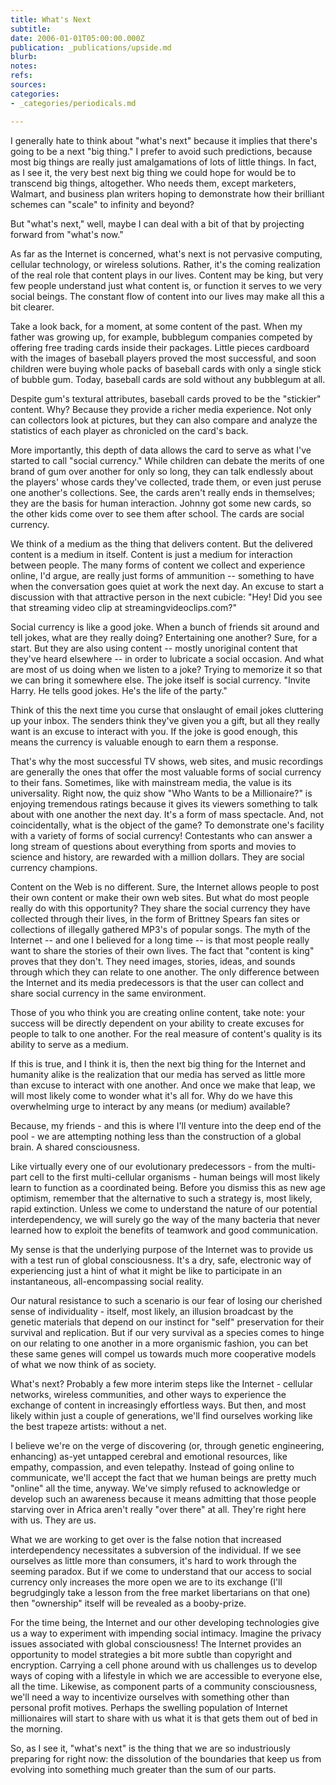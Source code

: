 ```yaml
---
title: What's Next
subtitle: 
date: 2006-01-01T05:00:00.000Z
publication: _publications/upside.md
blurb: 
notes: 
refs: 
sources: 
categories:
- _categories/periodicals.md

---
```

I generally hate to think about "what's next" because it implies that there's going to be a next "big thing." I prefer to avoid such predictions, because most big things are really just amalgamations of lots of little things. In fact, as I see it, the very best next big thing we could hope for would be to transcend big things, altogether. Who needs them, except marketers, Walmart, and business plan writers hoping to demonstrate how their brilliant schemes can "scale" to infinity and beyond?

But "what's next," well, maybe I can deal with a bit of that by projecting forward from "what's now."

As far as the Internet is concerned, what's next is not pervasive computing, cellular technology, or wireless solutions. Rather, it's the coming realization of the real role that content plays in our lives. Content may be king, but very few people understand just what content is, or function it serves to we very social beings. The constant flow of content into our lives may make all this a bit clearer.

Take a look back, for a moment, at some content of the past. When my father was growing up, for example, bubblegum companies competed by offering free trading cards inside their packages. Little pieces cardboard with the images of baseball players proved the most successful, and soon children were buying whole packs of baseball cards with only a single stick of bubble gum. Today, baseball cards are sold without any bubblegum at all.

Despite gum's textural attributes, baseball cards proved to be the "stickier" content. Why? Because they provide a richer media experience. Not only can collectors look at pictures, but they can also compare and analyze the statistics of each player as chronicled on the card's back.

More importantly, this depth of data allows the card to serve as what I've started to call "social currency." While children can debate the merits of one brand of gum over another for only so long, they can talk endlessly about the players' whose cards they've collected, trade them, or even just peruse one another's collections. See, the cards aren't really ends in themselves; they are the basis for human interaction. Johnny got some new cards, so the other kids come over to see them after school. The cards are social currency.

We think of a medium as the thing that delivers content. But the delivered content is a medium in itself. Content is just a medium for interaction between people. The many forms of content we collect and experience online, I'd argue, are really just forms of ammunition -- something to have when the conversation goes quiet at work the next day. An excuse to start a discussion with that attractive person in the next cubicle: "Hey! Did you see that streaming video clip at streamingvideoclips.com?"

Social currency is like a good joke. When a bunch of friends sit around and tell jokes, what are they really doing? Entertaining one another? Sure, for a start. But they are also using content -- mostly unoriginal content that they've heard elsewhere -- in order to lubricate a social occasion. And what are most of us doing when we listen to a joke? Trying to memorize it so that we can bring it somewhere else. The joke itself is social currency. "Invite Harry. He tells good jokes. He's the life of the party."

Think of this the next time you curse that onslaught of email jokes cluttering up your inbox. The senders think they've given you a gift, but all they really want is an excuse to interact with you. If the joke is good enough, this means the currency is valuable enough to earn them a response.

That's why the most successful TV shows, web sites, and music recordings are generally the ones that offer the most valuable forms of social currency to their fans. Sometimes, like with mainstream media, the value is its universality. Right now, the quiz show "Who Wants to be a Millionaire?" is enjoying tremendous ratings because it gives its viewers something to talk about with one another the next day. It's a form of mass spectacle. And, not coincidentally, what is the object of the game? To demonstrate one's facility with a variety of forms of social currency! Contestants who can answer a long stream of questions about everything from sports and movies to science and history, are rewarded with a million dollars. They are social currency champions.

Content on the Web is no different. Sure, the Internet allows people to post their own content or make their own web sites. But what do most people really do with this opportunity? They share the social currency they have collected through their lives, in the form of Brittney Spears fan sites or collections of illegally gathered MP3's of popular songs. The myth of the Internet -- and one I believed for a long time -- is that most people really want to share the stories of their own lives. The fact that "content is king" proves that they don't. They need images, stories, ideas, and sounds through which they can relate to one another. The only difference between the Internet and its media predecessors is that the user can collect and share social currency in the same environment.

Those of you who think you are creating online content, take note: your success will be directly dependent on your ability to create excuses for people to talk to one another. For the real measure of content's quality is its ability to serve as a medium.

If this is true, and I think it is, then the next big thing for the Internet and humanity alike is the realization that our media has served as little more than excuse to interact with one another. And once we make that leap, we will most likely come to wonder what it's all for. Why do we have this overwhelming urge to interact by any means (or medium) available?

Because, my friends - and this is where I'll venture into the deep end of the pool - we are attempting nothing less than the construction of a global brain. A shared consciousness.

Like virtually every one of our evolutionary predecessors - from the multi-part cell to the first multi-cellular organisms - human beings will most likely learn to function as a coordinated being. Before you dismiss this as new age optimism, remember that the alternative to such a strategy is, most likely, rapid extinction. Unless we come to understand the nature of our potential interdependency, we will surely go the way of the many bacteria that never learned how to exploit the benefits of teamwork and good communication.

My sense is that the underlying purpose of the Internet was to provide us with a test run of global consciousness. It's a dry, safe, electronic way of experiencing just a hint of what it might be like to participate in an instantaneous, all-encompassing social reality.

Our natural resistance to such a scenario is our fear of losing our cherished sense of individuality - itself, most likely, an illusion broadcast by the genetic materials that depend on our instinct for "self" preservation for their survival and replication. But if our very survival as a species comes to hinge on our relating to one another in a more organismic fashion, you can bet these same genes will compel us towards much more cooperative models of what we now think of as society.

What's next? Probably a few more interim steps like the Internet - cellular networks, wireless communities, and other ways to experience the exchange of content in increasingly effortless ways. But then, and most likely within just a couple of generations, we'll find ourselves working like the best trapeze artists: without a net.

I believe we're on the verge of discovering (or, through genetic engineering, enhancing) as-yet untapped cerebral and emotional resources, like empathy, compassion, and even telepathy. Instead of going online to communicate, we'll accept the fact that we human beings are pretty much "online" all the time, anyway. We've simply refused to acknowledge or develop such an awareness because it means admitting that those people starving over in Africa aren't really "over there" at all. They're right here with us. They are us.

What we are working to get over is the false notion that increased interdependency necessitates a subversion of the individual. If we see ourselves as little more than consumers, it's hard to work through the seeming paradox. But if we come to understand that our access to social currency only increases the more open we are to its exchange (I'll begrudgingly take a lesson from the free market libertarians on that one) then "ownership" itself will be revealed as a booby-prize.

For the time being, the Internet and our other developing technologies give us a way to experiment with impending social intimacy. Imagine the privacy issues associated with global consciousness! The Internet provides an opportunity to model strategies a bit more subtle than copyright and encryption. Carrying a cell phone around with us challenges us to develop ways of coping with a lifestyle in which we are accessible to everyone else, all the time. Likewise, as component parts of a community consciousness, we'll need a way to incentivize ourselves with something other than personal profit motives. Perhaps the swelling population of Internet millionaires will start to share with us what it is that gets them out of bed in the morning.

So, as I see it, "what's next" is the thing that we are so industriously preparing for right now: the dissolution of the boundaries that keep us from evolving into something much greater than the sum of our parts.